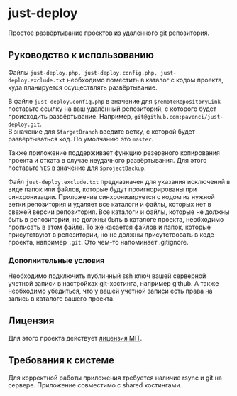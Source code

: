 # just-deploy
Простое развёртывание проектов из удаленного git репозитория.

## Руководство к использованию

Файлы ```just-deploy.php, just-deploy.config.php, just-deploy.exclude.txt``` необходимо поместить в каталог с кодом проекта, куда планируется осуществлять развёртывание.

В файле ```just-deploy.config.php``` в значение для ```$remoteRepositoryLink``` поставьте ссылку на ваш удалённый репозиторий, с которого будет происходить развёртывание. Например, ```git@github.com:pavenci/just-deploy.git```.  
В значение для ```$targetBranch``` введите ветку, с которой будет развёртываться код. По умолчанию это ```master```. 

Также приложение поддерживает функцию резервного копирования проекта и отката в случае неудачного развёртывания. Для этого поставьте ```YES``` в значение для ```$projectBackup```. 

Файл ```just-deploy.exclude.txt``` предназначен для указания исключений в виде папок или файлов, которые будут проигнорированы при синхронизации. Приложение синхронизируется с кодом из нужной ветки репозитория и удаляет все каталоги и файлы, которых нет в свежей версии репозитория. Все каталоги и файлы, которые не должны быть в репозитории, но должны быть в каталоге проекта, необходимо прописать в этом файле. То же касается файлов и папок, которые присутствуют в репозитории, но не должны присутствовать в коде проекта, например ```.git```. Это чем-то напоминает .gitignore.

### Дополнительные условия

Необходимо подключить публичный ssh ключ вашей серверной учетной записи в настройках git-хостинга, например github. 
А также необходимо убедиться, что у вашей учетной записи есть права на запись в каталоге вашего проекта.

## Лицензия
Для этого проекта действует [лицензия MIT](https://opensource.org/licenses/MIT). 

## Требования к системе

Для корректной работы приложения требуется наличие rsync и git на сервере. Приложение совместимо с shared хостингами.

